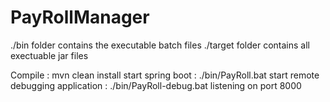 # PayRollManager

./bin folder contains the executable batch files
./target folder contains all exectuable jar files

Compile :  mvn clean install
start spring boot : ./bin/PayRoll.bat
start remote debugging application : ./bin/PayRoll-debug.bat listening on port 8000

